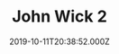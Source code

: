 ---
title: "John Wick 2"
year: 2017
date: 2019-10-11T20:38:52.000Z
permalink: /almanac/movies/2019-10-11-john-wick-2/index.html
rating: 3
tmdbid: 324552
---